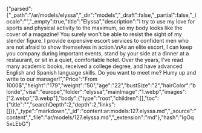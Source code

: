{"parsed":{"_path":"/ar/models/elyssa","_dir":"models","_draft":false,"_partial":false,"_locale":"","_empty":true,"title":"Elyssa","description":"I try to use my love for sports and physical activity to the maximum, so my body looks like the cover of a magazine! You surely won't be able to resist the sight of my slender figure. I provide expensive escort services to confident men who are not afraid to show themselves in action.\nAs an elite escort, I can keep you company during important events, stand by your side at a dinner at a restaurant, or sit in a quiet, comfortable hotel. Over the years, I've read many academic books, received a college degree, and have advanced English and Spanish language skills. Do you want to meet me? Hurry up and write to our manager!","Price":"From 1000$","height":"179","weight":"50","age":"22","bustSize":"2","hairColor":"blonde","visa":"europe","folder":"elyssa","mainImage":"1.webp","images":["2.webp","3.webp"],"body":{"type":"root","children":[],"toc":{"title":"","searchDepth":2,"depth":2,"links":[]}},"_type":"markdown","_id":"content:ar:models:127.elyssa.md","_source":"content","_file":"ar/models/127.elyssa.md","_extension":"md"},"hash":"lgOq5xLEbG"}